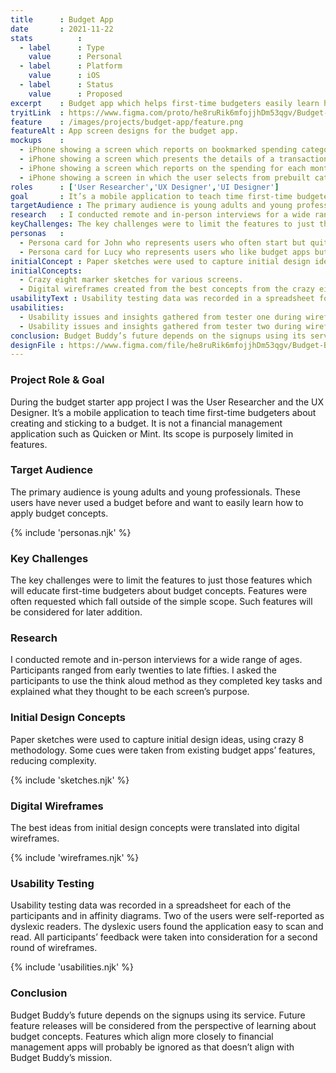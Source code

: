 ```yaml
---
title      : Budget App
date       : 2021-11-22
stats          : 
  - label      : Type
    value      : Personal
  - label      : Platform
    value      : iOS
  - label      : Status
    value      : Proposed
excerpt    : Budget app which helps first-time budgeters easily learn how to think in terms of a budget.
tryitLink  : https://www.figma.com/proto/he8ruRik6mfojjhDm53qgv/Budget-Buddy?node-id=135%3A1593&scaling=scale-down&page-id=115%3A1649&starting-point-node-id=135%3A1592
feature    : /images/projects/budget-app/feature.png
featureAlt : App screen designs for the budget app.
mockups    : 
  - iPhone showing a screen which reports on bookmarked spending categories.
  - iPhone showing a screen which presents the details of a transaction.
  - iPhone showing a screen which reports on the spending for each month in a year.
  - iPhone showing a screen in which the user selects from prebuilt categories for budgets.
roles      : ['User Researcher','UX Designer','UI Designer']
goal       : It’s a mobile application to teach time first-time budgeters about creating and sticking to a budget. It is not a financial management application such as Quicken or Mint. Its scope is purposely limited in features.
targetAudience : The primary audience is young adults and young professionals. These users have never used a budget before and want to easily learn how to apply budget concepts.
research   : I conducted remote and in-person interviews for a wide range of ages. Participants ranged from early twenties to late fifties. I asked the participants to use the think aloud method as they completed key tasks and explained what they thought to be each screen’s purpose.
keyChallenges: The key challenges were to limit the features to just those features which will educate first-time budgeters about budget concepts. Features were often requested which fall outside of the simple scope. Such features will be considered for later addition.
personas   : 
  - Persona card for John who represents users who often start but quit using budget apps. 
  - Persona card for Lucy who represents users who like budget apps but want simpler offerings.
initialConcept : Paper sketches were used to capture initial design ideas, using crazy 8 methodology. Some cues were taken from existing budget apps’ features, reducing complexity. The best ideas from initial design concepts were translated into digital wireframes.
initialConcepts: 
  - Crazy eight marker sketches for various screens.
  - Digital wireframes created from the best concepts from the crazy eight ideations. 
usabilityText : Usability testing data was recorded in a spreadsheet for each of the participants and in affinity diagrams. Two of the users were self-reported as dyslexic readers. The dyslexic users found the application easy to scan and read. All participants’ feedback were taken into consideration for a second round of wireframes.
usabilities: 
  - Usability issues and insights gathered from tester one during wireframe prototype use.
  - Usability issues and insights gathered from tester two during wireframe prototype use.
conclusion: Budget Buddy’s future depends on the signups using its service. Future feature releases will be considered from the perspective of learning about budget concepts. Features which align more closely to financial management apps will probably be ignored as that doesn’t align with Budget Buddy’s mission.
designFile : https://www.figma.com/file/he8ruRik6mfojjhDm53qgv/Budget-Buddy?node-id=115%3A1649
---
```


### Project Role & Goal

During the budget starter app project I was the User Researcher and the UX Designer. It’s a mobile application to teach time first-time budgeters about creating and sticking to a budget. It is not a financial management application such as Quicken or Mint. Its scope is purposely limited in features.

### Target Audience

The primary audience is young adults and young professionals. These users have never used a budget before and want to easily learn how to apply budget concepts.

{% include 'personas.njk' %}

### Key Challenges

The key challenges were to limit the features to just those features which will educate first-time budgeters about budget concepts. Features were often requested which fall outside of the simple scope. Such features will be considered for later addition.

### Research

I conducted remote and in-person interviews for a wide range of ages. Participants ranged from early twenties to late fifties. I asked the participants to use the think aloud method as they completed key tasks and explained what they thought to be each screen’s purpose.

### Initial Design Concepts

Paper sketches were used to capture initial design ideas, using crazy 8 methodology. Some cues were taken from existing budget apps’ features, reducing complexity.

{% include 'sketches.njk' %}

### Digital Wireframes

The best ideas from initial design concepts were translated into digital wireframes.

{% include 'wireframes.njk' %}

### Usability Testing

Usability testing data was recorded in a spreadsheet for each of the participants and in affinity diagrams. Two of the users were self-reported as dyslexic readers. The dyslexic users found the application easy to scan and read. All participants’ feedback were taken into consideration for a second round of wireframes.

{% include 'usabilities.njk' %}

### Conclusion

Budget Buddy’s future depends on the signups using its service. Future feature releases will be considered from the perspective of learning about budget concepts. Features which align more closely to financial management apps will probably be ignored as that doesn’t align with Budget Buddy’s mission.
